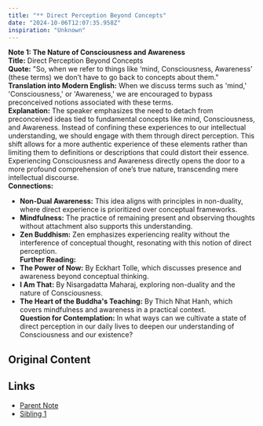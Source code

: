 ```yaml
---
title: "** Direct Perception Beyond Concepts"
date: "2024-10-06T12:07:35.958Z"
inspiration: "Unknown"
---
```



**Note 1: The Nature of Consciousness and Awareness**  
**Title:** Direct Perception Beyond Concepts  
**Quote:** "So, when we refer to things like ‘mind, Consciousness, Awareness’ (these terms) we don’t have to go back to concepts about them."  
**Translation into Modern English:** When we discuss terms such as 'mind,' 'Consciousness,' or 'Awareness,' we are encouraged to bypass preconceived notions associated with these terms.  
**Explanation:** The speaker emphasizes the need to detach from preconceived ideas tied to fundamental concepts like mind, Consciousness, and Awareness. Instead of confining these experiences to our intellectual understanding, we should engage with them through direct perception. This shift allows for a more authentic experience of these elements rather than limiting them to definitions or descriptions that could distort their essence. Experiencing Consciousness and Awareness directly opens the door to a more profound comprehension of one’s true nature, transcending mere intellectual discourse.  
**Connections:**  
- **Non-Dual Awareness:** This idea aligns with principles in non-duality, where direct experience is prioritized over conceptual frameworks.  
- **Mindfulness:** The practice of remaining present and observing thoughts without attachment also supports this understanding.  
- **Zen Buddhism:** Zen emphasizes experiencing reality without the interference of conceptual thought, resonating with this notion of direct perception.  
**Further Reading:**  
- **The Power of Now:** By Eckhart Tolle, which discusses presence and awareness beyond conceptual thinking.  
- **I Am That:** By Nisargadatta Maharaj, exploring non-duality and the nature of Consciousness.  
- **The Heart of the Buddha's Teaching:** By Thich Nhat Hanh, which covers mindfulness and awareness in a practical context.  
**Question for Contemplation:** In what ways can we cultivate a state of direct perception in our daily lives to deepen our understanding of Consciousness and our existence?

## Original Content



## Links

- [Parent Note](/parent-note.md)
- [Sibling 1](/zettel1.md)
